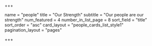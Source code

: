+++

name = "people"
title = "Our Strength"
subtitle = "Our people are our strength"
num_featured = 4
number_in_list_page = 8
sort_field = "title"
sort_order = "asc"
card_layout = "people_cards_list_style1"
pagination_layout = "pages"

+++